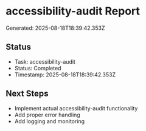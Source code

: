 # accessibility-audit Report

Generated: 2025-08-18T18:39:42.353Z

## Status
- Task: accessibility-audit
- Status: Completed
- Timestamp: 2025-08-18T18:39:42.353Z

## Next Steps
- Implement actual accessibility-audit functionality
- Add proper error handling
- Add logging and monitoring
